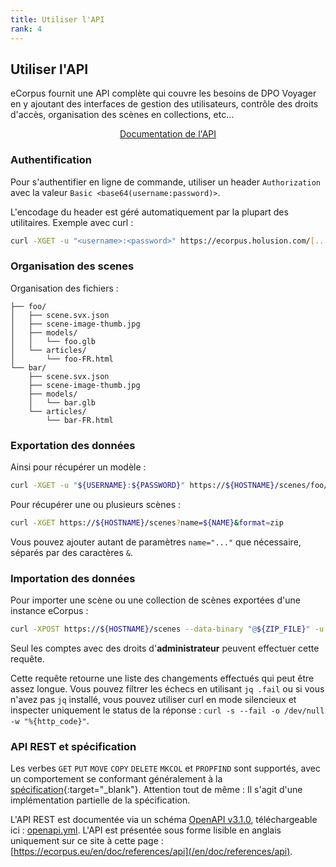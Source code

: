 ```yaml
---
title: Utiliser l'API
rank: 4
---
```


## Utiliser l'API

eCorpus fournit une API complète qui couvre les besoins de DPO Voyager en y ajoutant des interfaces de gestion des utilisateurs, contrôle des droits d'accès, organisation des scènes en collections, etc...

<div style="display:flex;justify-content:center">
    <a class="button" href="/en/doc/references/api">Documentation de l'API</a>
</div>

### Authentification

Pour s'authentifier en ligne de commande, utiliser un header `Authorization` avec la valeur `Basic <base64(username:password)>`.

L'encodage du header est géré automatiquement par la plupart des utilitaires. Exemple avec curl :

```bash
curl -XGET -u "<username>:<password>" https://ecorpus.holusion.com/[...]
```

### Organisation des scenes

Organisation des fichiers :

```
├── foo/
│   ├── scene.svx.json
│   ├── scene-image-thumb.jpg
│   ├── models/
│   │   └── foo.glb
│   └── articles/
│       └── foo-FR.html
└── bar/
    ├── scene.svx.json
    ├── scene-image-thumb.jpg
    ├── models/
    │   └── bar.glb
    └── articles/
        └── bar-FR.html
```

### Exportation des données

Ainsi pour récupérer un modèle :

```bash
curl -XGET -u "${USERNAME}:${PASSWORD}" https://${HOSTNAME}/scenes/foo/models/foo.glb
```

Pour récupérer une ou plusieurs scènes :
```bash
curl -XGET https://${HOSTNAME}/scenes?name=${NAME}&format=zip
```
Vous pouvez ajouter autant de paramètres `name="..."` que nécessaire, séparés par des caractères `&`.


### Importation des données 

Pour importer une scène ou une collection de scènes exportées d'une instance eCorpus :

```bash
curl -XPOST https://${HOSTNAME}/scenes --data-binary "@${ZIP_FILE}" -u "${USERNAME}:${PASSWORD}" | jq .
```

Seul les comptes avec des droits d'**administrateur** peuvent effectuer cette requête.

Cette requête retourne une liste des changements effectués qui peut être assez longue. Vous pouvez filtrer les échecs en utilisant `jq .fail` ou si vous n'avez pas `jq` installé, vous pouvez utiliser curl en mode silencieux et inspecter uniquement le status de la réponse : `curl -s --fail -o /dev/null -w "%{http_code}"`.



### API REST et spécification

Les verbes `GET` `PUT` `MOVE` `COPY` `DELETE` `MKCOL` et `PROPFIND` sont supportés, avec un comportement se conformant généralement à la [spécification](http://www.webdav.org/specs/rfc4918.html){:target="_blank"}. Attention tout de même : Il s'agit d'une implémentation partielle de la spécification.


L'API REST est documentée via un schéma [OpenAPI v3.1.0](https://spec.openapis.org/oas/v3.1.0), téléchargeable ici : [openapi.yml](https://raw.githubusercontent.com/Holusion/eCorpus/gh_pages//_data/openapi.yml). L'API est présentée sous forme lisible en anglais uniquement sur ce site à cette page : [https://ecorpus.eu/en/doc/references/api](/en/doc/references/api).
